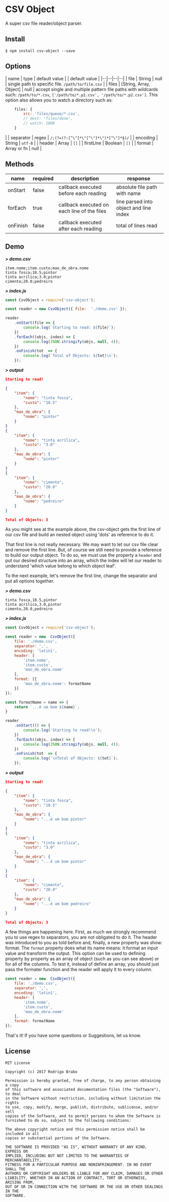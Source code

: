 # CSV Object
A super csv file reader/object parser.

## Install
	$ npm install csv-object --save

## Options
| name | type | default value | | default value |
|--|--|--|--|
| file | String | null | single path to specific file. `/path/to/file.csv` |
| files | [String, Array, Object] | null | accept single and multiple pattern file paths with wildcards such: `/path/to/*.csv`, `['/path/to/*.p1.csv', '/path/to/*.p2.csv']`. This option also allows you to watch a directory such as:
```javascript 
    files: {
		src: 'files/queue/*.csv',
		// dest: 'files/done',
		// watch: 1000
	}
```
|
| separator | regex | `/;(?=(?:[^\"]*\"[^\"]*\")*[^\"]*$)/` |
| encoding | String | `utf-8` |
| header | Array | `[]` |
| firstLine | Boolean | `[]` |
| format | Array<object> or fn | null |
  
## Methods
| name | required | description | response |
|--|--|--|--|
| onStart | false | callback executed before each reading | absolute file path with name |
| forEach | true | callback executed on each line of the files | line parsed into object and line index |
| onFinish | false | callback executed after each reading | total of lines read |


## Demo

***> demo.csv***
```
item.nome;item.custo;mao_de_obra.nome
tinta fosca;10.5;pintor
tinta acrílica;3.0;pintor
cimento;20.0;pedreiro
```
***> index.js***
```javascript
const CsvObject = require('csv-object');

const reader = new CsvObject({ file:  './demo.csv' });

reader
	.onStart(file => {
		console.log(`Starting to read: ${file}`);
	})
	.forEach((objs, index) => {
		console.log(JSON.stringify(objs, null, 4));
	})
	.onFinish(tot  => {
		console.log(`Total of Objects: ${tot}\n`);
	});
```
***> output***
```json
Starting to read!

{
    "item": {
        "nome": "tinta fosca",
        "custo": "10.5"
    },
    "mao_de_obra": {
        "nome": "pintor"
    }
}
{
    "item": {
        "nome": "tinta acrílica",
        "custo": "3.0"
    },
    "mao_de_obra": {
        "nome": "pintor"
    }
}
{
    "item": {
        "nome": "cimento",
        "custo": "20.0"
    },
    "mao_de_obra": {
        "nome": "pedreiro"
    }
}

Total of Objects: 3
```
As you might see at the example above, the csv-object gets the first line of our csv file and build an nested object using 'dots' as reference to do it.

That first line is not really necessary. We may want to let our csv file clear and remove the first line. But, of course we still need to provide a reference to build our output object. To do so, we must use the property a `header` and put our desired structure into an array, which the index will let our reader to understand 'which value belong to which object leaf'.

To the next example, let's remove the first line, change the separator and put all options together.

***> demo.csv***
```
tinta fosca,10.5,pintor
tinta acrílica,3.0,pintor
cimento,20.0,pedreiro
```
***> index.js***
```javascript
const CsvObject = require('csv-object');

const reader = new  CsvObject({ 
    file: './demo.csv',
    separator: ',',
    encoding: 'latin1',
	header: [
		'item.nome',
		'item.custo',
		'mao_de_obra.nome'
	],
	format: [{
		'mao_de_obra.nome': formatName
	}]
});

const formatName = name => {
    return `...é um bom ${name}`;
}

reader
	.onStart(() => {
		console.log('Starting to read!\n');
	})
	.forEach((objs, index) => {
		console.log(JSON.stringify(objs, null, 4));
	})
	.onFinish(tot  => {
		console.log(`\nTotal of Objects: ${tot}`);
	});
```
***> output***
```json
Starting to read!

{
    "item": {
        "nome": "tinta fosca",
        "custo": "10.5"
    },
    "mao_de_obra": {
        "nome": "...é um bom pintor"
    }
}
{
    "item": {
        "nome": "tinta acrílica",
        "custo": "3.0"
    },
    "mao_de_obra": {
        "nome": "...é um bom pintor"
    }
}
{
    "item": {
        "nome": "cimento",
        "custo": "20.0"
    },
    "mao_de_obra": {
        "nome": "...é um bom pedreiro"
    }
}

Total of Objects: 3
```
A few things are happening here. First, as much we strongly recommend you to use regex to separators, you are not obligated to do it. The header was introduced to you as told before and, finally, a new property was show: format.
The `format` property does what its name means: it format an input value and transform the output. This option can be used to defining property by property as an array of object (such as you can see above) or for all of the columns.
To test it, instead of define an array, you should just pass the formater function and the reader will apply it to every column.

```javascript
const reader = new  CsvObject({ 
    file: './demo.csv',
    separator: ',',
    encoding: 'latin1',
	header: [
		'item.nome',
		'item.custo',
		'mao_de_obra.nome'
	],
	format: formatName
});
```

That's it! If you have some questions or Suggestions, let us know.

## License
```
MIT License

Copyright (c) 2017 Rodrigo Brabo

Permission is hereby granted, free of charge, to any person obtaining a copy
of this software and associated documentation files (the "Software"), to deal
in the Software without restriction, including without limitation the rights
to use, copy, modify, merge, publish, distribute, sublicense, and/or sell
copies of the Software, and to permit persons to whom the Software is
furnished to do so, subject to the following conditions:

The above copyright notice and this permission notice shall be included in all
copies or substantial portions of the Software.

THE SOFTWARE IS PROVIDED "AS IS", WITHOUT WARRANTY OF ANY KIND, EXPRESS OR
IMPLIED, INCLUDING BUT NOT LIMITED TO THE WARRANTIES OF MERCHANTABILITY,
FITNESS FOR A PARTICULAR PURPOSE AND NONINFRINGEMENT. IN NO EVENT SHALL THE
AUTHORS OR COPYRIGHT HOLDERS BE LIABLE FOR ANY CLAIM, DAMAGES OR OTHER
LIABILITY, WHETHER IN AN ACTION OF CONTRACT, TORT OR OTHERWISE, ARISING FROM,
OUT OF OR IN CONNECTION WITH THE SOFTWARE OR THE USE OR OTHER DEALINGS IN THE
SOFTWARE.
```